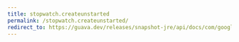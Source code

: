 ```yaml
---
title: stopwatch.createunstarted
permalink: /stopwatch.createunstarted/
redirect_to: https://guava.dev/releases/snapshot-jre/api/docs/com/google/common/base/Stopwatch.html#createUnstarted--
---
```

